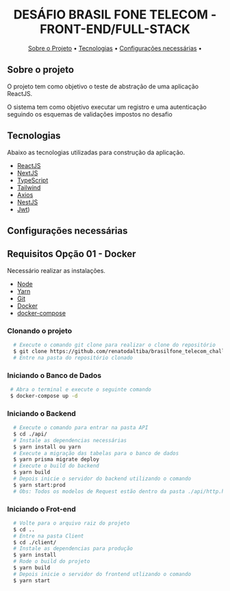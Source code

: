 <h1 align="center">
  DESÁFIO BRASIL FONE TELECOM - FRONT-END/FULL-STACK
</h1>

<p align="center">
 <a href="#sobre-o-projeto">Sobre o Projeto</a> •
 <a href="#tecnologias">Tecnologias</a> •
 <a href="#configurações-necessárias">Configurações necessárias</a> •
</p>

## Sobre o projeto

O projeto tem como objetivo o teste de abstração de uma aplicação ReactJS.

O sistema tem como objetivo executar um registro e uma autenticação seguindo os esquemas de validações impostos no desafio

## Tecnologias

Abaixo as tecnologias utilizadas para construção da aplicação.

- [ReactJS](https://reactjs.org/)
- [NextJS](https://nextjs.org/)
- [TypeScript](https://www.typescriptlang.org/)
- [Tailwind](https://tailwindcss.com/)
- [Axios](https://axios-http.com/)
- [NestJS](https://nestjs.com/)
- [Jwt](https://jwt.io/))

## Configurações necessárias

## **Requisitos Opção 01 - Docker**

Necessário realizar as instalações.

- [Node](https://nodejs.org/en/)
- [Yarn](https://yarnpkg.com/)
- [Git](https://git-scm.com/)
- [Docker](https://www.docker.com/)
- [docker-compose](https://docs.docker.com/compose/)

### **Clonando o projeto**

```bash
  # Execute o comando git clone para realizar o clone do repositório
  $ git clone https://github.com/renatodaltiba/brasilfone_telecom_challenge
  # Entre na pasta do repositório clonado
```

### **Iniciando o Banco de Dados**
```bash
 # Abra o terminal e execute o seguinte comando
 $ docker-compose up -d
```

### **Iniciando o Backend**

```bash
  # Execute o comando para entrar na pasta API
  $ cd ./api/
  # Instale as dependencias necessárias
  $ yarn install ou yarn
  # Execute a migração das tabelas para o banco de dados
  $ yarn prisma migrate deploy
  # Execute o build do backend
  $ yarn build
  # Depois inicie o servidor do backend utilizando o comando
  $ yarn start:prod
  # Obs: Todos os modelos de Request estão dentro da pasta ./api/http.http
```

### **Iniciando o Frot-end**

```bash
  # Volte para o arquivo raiz do projeto
  $ cd ..
  # Entre na pasta Client
  $ cd ./client/
  # Instale as dependencias para produção
  $ yarn install
  # Rode o build do projeto
  $ yarn build
  # Depois inicie o servidor do frontend utlizando o comando 
  $ yarn start
```
